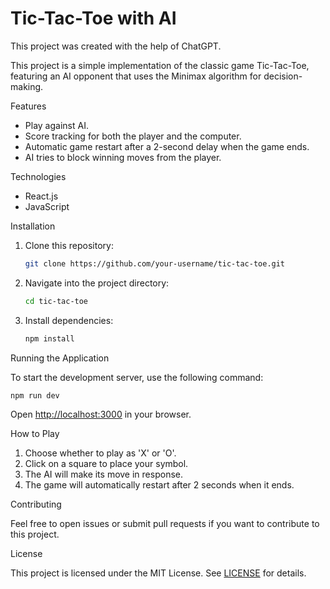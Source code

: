 # Tic-Tac-Toe with AI

This project was created with the help of ChatGPT.

This project is a simple implementation of the classic game Tic-Tac-Toe, featuring an AI opponent that uses the Minimax algorithm for decision-making.

 Features

- Play against AI.
- Score tracking for both the player and the computer.
- Automatic game restart after a 2-second delay when the game ends.
- AI tries to block winning moves from the player.

 Technologies

- React.js
- JavaScript

 Installation

1. Clone this repository:

   ```bash
   git clone https://github.com/your-username/tic-tac-toe.git
   ```

2. Navigate into the project directory:

   ```bash
   cd tic-tac-toe
   ```

3. Install dependencies:

   ```bash
   npm install
   ```

 Running the Application

To start the development server, use the following command:

```bash
npm run dev
```

Open [http://localhost:3000](http://localhost:3000) in your browser.

 How to Play

1. Choose whether to play as 'X' or 'O'.
2. Click on a square to place your symbol.
3. The AI will make its move in response.
4. The game will automatically restart after 2 seconds when it ends.

 Contributing

Feel free to open issues or submit pull requests if you want to contribute to this project.

 License

This project is licensed under the MIT License. See [LICENSE](LICENSE) for details.
